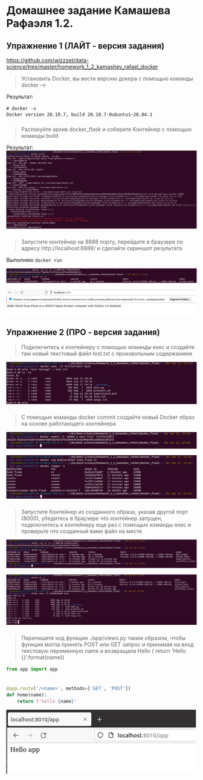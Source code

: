 # Домашнее задание Камашева Рафаэля 1.2.
## Упражнение 1 (ЛАЙТ - версия задания)

https://github.com/wizzzet/data-science/tree/master/homework_1_2_kamashev_rafael_docker

>Установить Docker, вы вести версию докера с помощью команды docker –v

Результат:
```shell
# docker -v
Docker version 20.10.7, build 20.10.7-0ubuntu1~20.04.1
```

###
>Распакуйте  архив docker_flask и соберите Контейнер с помощью команды build

Результат:
![](assets/img.png)

###
>Запустите контейнер на 8888 порту, перейдите в браузере по адресу http://localhost:8888/ и сделайте скриншот результата

Выполняю `docker run`

![](assets/img1.png)

![](assets/img2.png)


## Упражнение 2 (ПРО - версия задания)
>Подключитесь к контейнеру с помощью команды exec и создайте 
> там новый текстовый файл test.txt с произвольным содержанием

![](assets/img3.png)

###
>С помощью команды docker commit создайте новый  Docker образ
> на основе работающего контейнера

![](assets/img4.png)

![img.png](assets/img5.png)

###
>Запустите Контейнер из созданного образа, указав другой порт (8000), 
>убедитесь в браузере что контейнер запущен, подключитесь к контейнеру еще раз
> с помощью команды exec и проверьте что созданный вами файл на месте

![](assets/img6.png)

![](assets/img7.png)

###
>Перепишите код функции ./app/views.py таким образом, чтобы функция могла 
> принять POST или GET запрос  и принимая на вход текстовую переменную name 
> и возвращала Hello <name> ( return ‘Hello {}’.format(name))

```python
from app import app


@app.route('/<name>', methods=['GET', 'POST'])
def home(name):
    return f'hello {name}'
```

![](assets/img8.png)